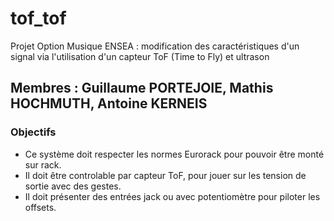 # tof_tof

Projet Option Musique ENSEA : modification des caractéristiques d'un signal via l'utilisation d'un capteur ToF (Time to Fly) et ultrason

Membres : Guillaume PORTEJOIE, Mathis HOCHMUTH, Antoine KERNEIS
----------
### Objectifs

* Ce système doit respecter les normes Eurorack pour pouvoir être monté sur rack. 
* Il doit être controlable par capteur ToF, pour jouer sur les tension de sortie avec des gestes.
* Il doit présenter des entrées jack ou avec potentiomètre pour piloter les offsets.

